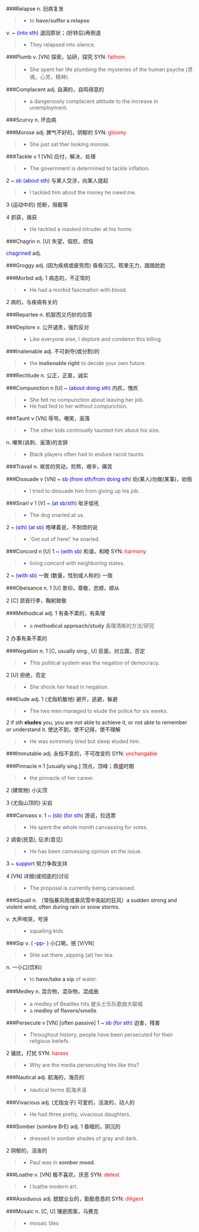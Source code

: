 ###Relapse
n. 旧病复发
> * to **have/suffer a relapse**

v. <span style="color:blue"> ~ (into sth) </span>
退回原状；(好转后)再倒退
> * They relapsed into silence.

###Plumb
v. [VN] 探索，钻研，探究 SYN: <span style="color:red"> fathom </span>
> * She spent her life plumbing the mysteries of the human psyche (灵魂，心灵，精神).

###Complacent
adj. 自满的，自鸣得意的
> * a dangerously complacent attitude to the increase in unemployment.

###Scurvy
n. 坏血病

###Morose
adj. 脾气不好的，阴郁的 SYN: <span style="color:red"> gloomy </span>
> * She just sat ther looking morose.

###Tackle
v 1 [VN] 应付，解决，处理
> * The government is determined to tackle inflation.

2 <span style="color:blue"> ~ sb (about sth) </span> 
与某人交涉，向某人提起

> * I tackled him about the money he owed me.

3 (运动中的) 抢断，阻截等

4 抓获，擒获
> * He tackled a masked intruder at his home.

###Chagrin
n. [U] 失望，恼怒，烦恼

<span style="color:blue"> chagrined </span> adj.

###Groggy
adj. (因为疾病或疲劳而) 昏昏沉沉，眩晕无力，踉踉跄跄

###Morbid
adj. 1 病态的，不正常的
> * He had a morbid fascination with blood.

2 病的，与疾病有关的

###Repartee
n. 机智而又巧妙的应答

###Deplore
v. 公开谴责，强烈反对
> * Like everyone else, I deplore and condemn this killing.

###Inalienable
adj. 不可剥夺(或分割)的
> * the **inalienable right** to decide your own future.

###Rectitude
n. 公正，正直，诚实

###Compunction
n [U] <span style="color:blue"> ~ (about doing sth) </span>
内疚，愧疚

> * She felt no compunction about leaving her job.
> * He had lied to her without compunction.

###Taunt
v [VN] 辱骂，嘲笑，奚落
> * The other kids continually taunted him about his size.

n. 嘲笑(讽刺、奚落)的言辞
> * Black players often had to endure racist taunts.

###Travail
n. 艰苦的劳动，煎熬，艰辛，痛苦

###Dissuade
v [VN] <span style="color:blue"> ~ sb (from sth/from doing sth) </span> 劝(某人)勿做(某事)，劝阻
> * I tried to dissuade him from giving up his job.

###Snarl
v 1 [V] <span style="color:blue"> ~ (at sb/sth) </span> 呲牙低吼
> * The dog snarled at us.

2 <span style="color:blue"> ~ (sth) (at sb) </span> 咆哮着说，不耐烦的说
> * 'Get out of here!' he snarled.

###Concord
n [U] 1 <span style="color:blue"> ~ (with sb) </span> 和谐，和睦
SYN: <span style="color:red"> harmony </span>
> * living concord with neighboring states.

2 <span style="color:blue"> ~ (with sb) </span> 一致
(数量，性别或人称的) 一致

###Obeisance
n. 1 [U] 景仰，尊敬，忠顺，顺从

2 [C] 颔首行李，鞠躬致敬

###Methodical
adj. 1 有条不紊的，有条理
> * a **methodical approach/study** 条理清晰的方法/研究

2 办事有条不紊的

###Negation
n. 1 [C, usually sing., U] 反面，对立面，否定
> * This political system was the negation of democracy.

2 [U] 拒绝，否定
> * She shook her head in negation.

###Elude
adj. 1 (尤指机敏地) 避开，逃避，躲避
> * The two men managed to elude the police for six weeks.

2 if sth **eludes** you, you are not able to achieve it, or not able to remember or understand it. 使达不到，使不记得，使不理解

> * He was extremely tired but sleep eluded him.

###Immutable
adj. 永恒不变的，不可改变的 SYN: <span style="color:red"> unchangable </span>

###Pinnacle
n 1 [usually sing.] 顶点，顶峰；鼎盛时期
> * the pinnacle of her career.

2 (建筑物) 小尖顶

3 (尤指山顶的) 尖岩

###Canvass
v. 1 <span style="color:blue"> ~ (sb) (for sth) </span> 游说，拉选票
> * He spent the whole month canvassing for votes.

2 调查(民意), 征求(意见)
> * He has been canvassing opinion on the issue.

3 <span style="color:blue"> ~ support </span> 努力争取支持

4 [VN] 详细(或彻底的)讨论
> * The proposal is currently being canvassed.

###Squall
n. （常指暴风雨或暴风雪中突起的狂风）a sudden strong and violent wind, often during rain or snow storms.

v. 大声啼哭，号哭
> * squalling kids.

###Sip
v. (<span style="color:blue"> -pp- </span>) 小口喝，抿 [V/VN]
> * SHe sat there ,sipping (at) her tea.

n. 一小口(饮料)
> * to **have/take a sip** of water.

###Medley
n. 混合物，混杂物，混成曲
> * a medley of Beatiles hits 披头士乐队歌曲大联唱
> * a **medley of flavors/smells**

###Persecute
v [VN]  [often passive]
1 <span style="color:blue"> ~ sb (for sth) </span>
迫害，残害
> * Throughout history, people have been persecuted for their religious beliefs.

2 骚扰，打扰 SYN: <span style="color:red"> harass </span>
> * Why are the media persecuting him like this?

###Nautical
adj. 航海的，海员的
> * nautical terms 航海术语

###Vivacious
adj. (尤指女子) 可爱的，活泼的，动人的
> * He had three pretty, vivacious daughters.

###Somber (sombre BrE)
adj. 1 昏暗的，阴沉的
> * dressed in somber shades of gray and dark.

2 阴郁的，沮丧的
> * Paul was in **somber mood**.

###Loathe
v. [VN] 极不喜欢，厌恶 SYN: <span style="color:red"> detest </span>
> * I loathe modern art.

###Assiduous
adj. 兢兢业业的，勤勤恳恳的 SYN: <span style="color:red"> diligent </span>

###Mosaic
n. [C, U] 镶嵌图案，马赛克
> * mosaic tiles

